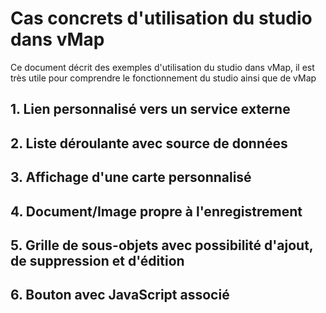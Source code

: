 # Cas concrets d'utilisation du studio dans vMap

Ce document décrit des exemples d'utilisation du studio dans vMap, il est très utile pour comprendre le fonctionnement du studio ainsi que de vMap

## 1. Lien personnalisé vers un service externe

## 2. Liste déroulante avec source de données

## 3. Affichage d'une carte personnalisé

## 4. Document/Image propre à l'enregistrement

## 5. Grille de sous-objets avec possibilité d'ajout, de suppression et d'édition

## 6. Bouton avec JavaScript associé